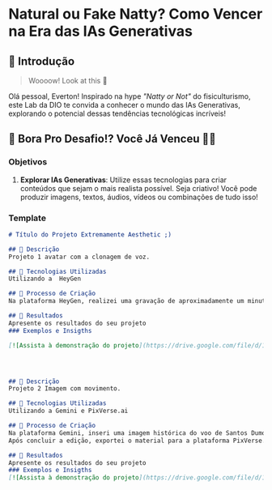  # Natural ou Fake Natty? Como Vencer na Era das IAs Generativas

## 🚀 Introdução

> Woooow! Look at this 👀

Olá pessoal, Everton! Inspirado na hype _"Natty or Not"_ do fisiculturismo, este Lab da DIO te convida a conhecer o mundo das IAs Generativas, explorando o potencial dessas tendências tecnológicas incríveis!

## 🎯 Bora Pro Desafio!? Você Já Venceu 💪🤓

### Objetivos

1. **Explorar IAs Generativas**: Utilize essas tecnologias para criar conteúdos que sejam o mais realista possível. Seja criativo! Você pode produzir imagens, textos, áudios, vídeos ou combinações de tudo isso!



### Template

```markdown
# Título do Projeto Extremamente Aesthetic ;)

## 📒 Descrição
Projeto 1 avatar com a clonagem de voz.

## 🤖 Tecnologias Utilizadas
Utilizando a  HeyGen

## 🧐 Processo de Criação
Na plataforma HeyGen, realizei uma gravação de aproximadamente um minuto, utilizando meu próprio avatar. Após a geração do vídeo, exportei o material e o importei para o CapCut, onde removi o fundo original e adicionei um novo cenário mais atrativo, aprimorando o aspecto visual da produção.

## 🚀 Resultados
Apresente os resultados do seu projeto
### Exemplos e Insigths

[![Assista à demonstração do projeto](https://drive.google.com/file/d/1KRCrjRqUC6RLvTheGH3P6RIFlYdM8OGs/view?usp=drive_link)




## 📒 Descrição
Projeto 2 Imagem com movimento.

## 🤖 Tecnologias Utilizadas
Utilizando a Gemini e PixVerse.ai

## 🧐 Processo de Criação
Na plataforma Gemini, inseri uma imagem histórica do voo de Santos Dumont com o 14-Bis e utilizei o prompt para restaurar e colorir a fotografia. Em seguida, solicitei a remoção das pessoas da cena, mantendo apenas o piloto. Posteriormente, adicionei minha própria imagem e a de outro avião, compondo uma nova cena visual.
Após concluir a edição, exportei o material para a plataforma PixVerse.ai, onde, por meio de prompt, pedi a criação de uma animação na qual o avião passasse e as pessoas corressem em direção ao outro avião, acompanhando o movimento da cena.

## 🚀 Resultados
Apresente os resultados do seu projeto
### Exemplos e Insigths
[![Assista à demonstração do projeto](https://drive.google.com/file/d/1A2RJPBTTMcnACR5IhvXEDXAwCq7KFnQL/view?usp=drive_link)




